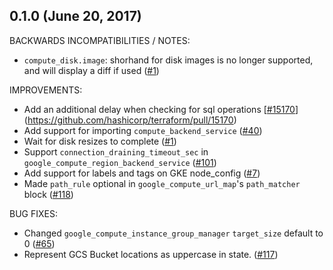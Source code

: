## 0.1.0 (June 20, 2017)

BACKWARDS INCOMPATIBILITIES / NOTES:

* `compute_disk.image`: shorhand for disk images is no longer supported, and will display a diff if used ([#1](https://github.com/terraform-providers/terraform-provider-google/1))

IMPROVEMENTS:

* Add an additional delay when checking for sql operations [[#15170](https://github.com/terraform-providers/terraform-provider-google/15170)](https://github.com/hashicorp/terraform/pull/15170)
* Add support for importing `compute_backend_service` ([#40](https://github.com/terraform-providers/terraform-provider-google/40))
* Wait for disk resizes to complete ([#1](https://github.com/terraform-providers/terraform-provider-google/1))
* Support `connection_draining_timeout_sec` in `google_compute_region_backend_service` ([#101](https://github.com/terraform-providers/terraform-provider-google/101))
* Add support for labels and tags on GKE node_config ([#7](https://github.com/terraform-providers/terraform-provider-google/7))
* Made `path_rule` optional in `google_compute_url_map`'s `path_matcher` block ([#118](https://github.com/terraform-providers/terraform-provider-google/118))

BUG FIXES:

* Changed `google_compute_instance_group_manager` `target_size` default to 0 ([#65](https://github.com/terraform-providers/terraform-provider-google/65))
* Represent GCS Bucket locations as uppercase in state. ([#117](https://github.com/terraform-providers/terraform-provider-google/117))
